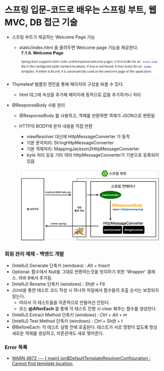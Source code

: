 # 스프링 입문-코드로 배우는 스프링 부트, 웹 MVC, DB 접근 기술

- 스프링 부트가 제공하는 Welcome Page 기능
  - static/index.html 을 올려두면 Welcome page 기능을 제공한다.
   ![img.png](img.png)
- Thymeleaf 템플릿 엔진을 통해 페이지의 구성을 바꿀 수 있다.
  - html 태그에 속성을 추가해 페이지에 동적으로 값을 추가하거나 처리

- @ResponseBody 사용 원리
  - @ResponseBody 를 사용하고, 객체를 반환하면 객체가 JSON으로 변환됨
  - HTTP의 BODY에 문자 내용을 직접 반환
    - viewResolver 대신에 HttpMessageConverter 가 동작
    - 기본 문자처리: StringHttpMessageConverter
    - 기본 객체처리: MappingJackson2HttpMessageConverter
    - byte 처리 등등 기타 여러 HttpMessageConverter가 기본으로 등록되어 있음

    ![img_1.png](img_1.png)

### 회원 관리 예제 - 백엔드 개발
  - [IntelliJ] Generate 단축키 (windows) : *Alt + Insert*
  - Optional: 함수에서 Null을 그대로 반환하는것을 방지하기 위한 'Wrapper' 클래스. 자바 8에서 추가됨.
  - [IntelliJ] Rename 단축키 (windows) : *Shift + F6*
  - JUnit을 통한 테스트 코드 작성 시 하나의 파일에서 함수들의 호출 순서는 보장되지 않는다.
    - 따라서 각 테스트들을 의존적으로 만들어션 안된다.
    - 또는 **@AfterEach** 를 통해 각 테스트 진행 시 clear 해주는 함수를 생성한다.
  - [IntelliJ] Extract Method 단축키 (windows) : *Ctrl + Alt + m*
  - [IntelliJ] Test Method 단축키 (windows) : *Ctrl + Shift + t*
  - @BeforeEach: 각 테스트 실행 전에 호출된다. 테스트가 서로 영향이 없도록 항상 새로운 객체를 생성하고,
    의존관계도 새로 맺어준다.



### Error 목록
- [ WARN 4872 --- [           main] ion$DefaultTemplateResolverConfiguration : Cannot find template location:](https://www.inflearn.com/questions/264496/%EC%8A%A4%ED%94%84%EB%A7%81%EB%B6%80%ED%8A%B8-%EB%B9%8C%EB%93%9C-%EC%A4%91-%EC%98%A4%EB%A5%98-%EC%A7%88%EB%AC%B8%EB%93%9C%EB%A6%BD%EB%8B%88%EB%8B%A4-%E3%85%A0%E3%85%A0)